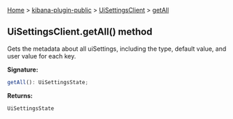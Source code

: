 [Home](./index) &gt; [kibana-plugin-public](./kibana-plugin-public.md) &gt; [UiSettingsClient](./kibana-plugin-public.uisettingsclient.md) &gt; [getAll](./kibana-plugin-public.uisettingsclient.getall.md)

## UiSettingsClient.getAll() method

Gets the metadata about all uiSettings, including the type, default value, and user value for each key.

<b>Signature:</b>

```typescript
getAll(): UiSettingsState;
```
<b>Returns:</b>

`UiSettingsState`

